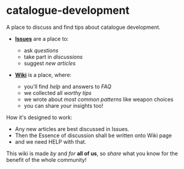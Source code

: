 catalogue-development
=====================

A place to discuss and find tips about catalogue development.

* [__Issues__](https://github.com/BSData/catalogue-development/issues) are a place to:
  * ask _questions_
  * take part in _discussions_
  * suggest _new articles_

* [__Wiki__](https://github.com/BSData/catalogue-development/wiki) is a place, where:
  * you'll find _help_ and answers to _FAQ_
  * we collected all _worthy tips_
  * we wrote about _most common patterns_ like weapon choices
  * you can share _your_ insights too!


How it's designed to work:
* Any new articles are best discussed in Issues.
* Then the Essence of discussion shall be written onto Wiki page
* and we need HELP with that.

This wiki is made _by_ and _for_ __all of us__, so _share_ what you know for the benefit of the whole community!
